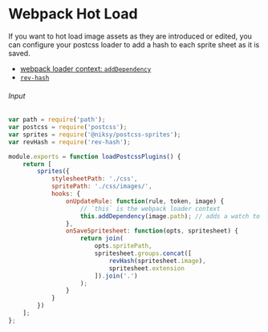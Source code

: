 # Webpack Hot Load

If you want to hot load image assets as they are introduced or edited, you can configure your postcss loader to add a hash to each sprite sheet as it is saved.

* [webpack loader context: `addDependency`](https://webpack.github.io/docs/loaders.html#adddependency)
* [`rev-hash`](https://www.npmjs.com/package/rev-hash)

###### Input

```js
var path = require('path');
var postcss = require('postcss');
var sprites = require('@niksy/postcss-sprites');
var revHash = require('rev-hash');

module.exports = function loadPostcssPlugins() {
	return [
		sprites({
			stylesheetPath: './css',
			spritePath: './css/images/',
			hooks: {
				onUpdateRule: function(rule, token, image) {
					// `this` is the webpack loader context
					this.addDependency(image.path); // adds a watch to the file
				},
				onSaveSpritesheet: function(opts, spritesheet) {
					return join(
						opts.spritePath,
						spritesheet.groups.concat([
							revHash(spritesheet.image),
							spritesheet.extension
						]).join('.')
					);
				}
			}
		})
	];
};
```
